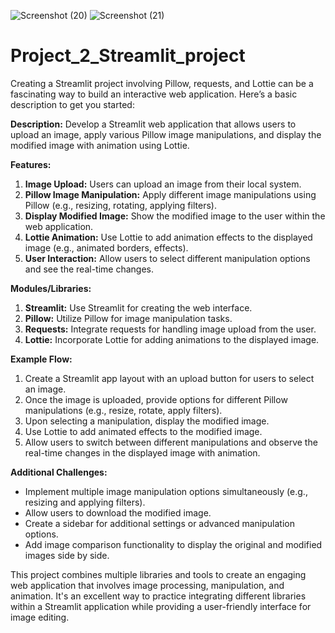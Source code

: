![Screenshot (20)](https://github.com/Ponrajranjith/STREAMLIT/assets/130557709/8113f374-a2c2-476e-9a19-9353624527c4)
![Screenshot (21)](https://github.com/Ponrajranjith/STREAMLIT/assets/130557709/59ee8861-b0ee-427f-8ce5-2005f0dd5b59)
# Project_2_Streamlit_project

Creating a Streamlit project involving Pillow, requests, and Lottie can be a fascinating way to build an interactive web application. Here’s a basic description to get you started:


**Description:**
Develop a Streamlit web application that allows users to upload an image, apply various Pillow image manipulations, and display the modified image with animation using Lottie.

**Features:**
1. **Image Upload:** Users can upload an image from their local system.
2. **Pillow Image Manipulation:** Apply different image manipulations using Pillow (e.g., resizing, rotating, applying filters).
3. **Display Modified Image:** Show the modified image to the user within the web application.
4. **Lottie Animation:** Use Lottie to add animation effects to the displayed image (e.g., animated borders, effects).
5. **User Interaction:** Allow users to select different manipulation options and see the real-time changes.

**Modules/Libraries:**
1. **Streamlit:** Use Streamlit for creating the web interface.
2. **Pillow:** Utilize Pillow for image manipulation tasks.
3. **Requests:** Integrate requests for handling image upload from the user.
4. **Lottie:** Incorporate Lottie for adding animations to the displayed image.

**Example Flow:**
1. Create a Streamlit app layout with an upload button for users to select an image.
2. Once the image is uploaded, provide options for different Pillow manipulations (e.g., resize, rotate, apply filters).
3. Upon selecting a manipulation, display the modified image.
4. Use Lottie to add animated effects to the modified image.
5. Allow users to switch between different manipulations and observe the real-time changes in the displayed image with animation.

**Additional Challenges:**
- Implement multiple image manipulation options simultaneously (e.g., resizing and applying filters).
- Allow users to download the modified image.
- Create a sidebar for additional settings or advanced manipulation options.
- Add image comparison functionality to display the original and modified images side by side.

This project combines multiple libraries and tools to create an engaging web application that involves image processing, manipulation, and animation. It's an excellent way to practice integrating different libraries within a Streamlit application while providing a user-friendly interface for image editing.
